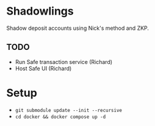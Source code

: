# Shadowlings

Shadow deposit accounts using Nick's method and ZKP.

## TODO

- Run Safe transaction service (Richard)
- Host Safe UI (Richard)

# Setup

- `git submodule update --init --recursive`
- `cd docker && docker compose up -d`